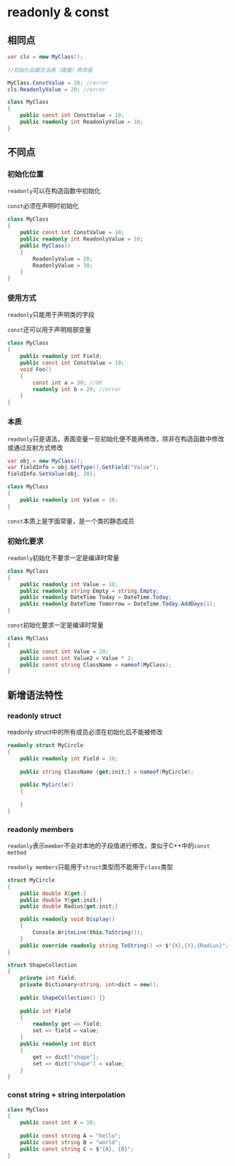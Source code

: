 # readonly & const

## 相同点

```csharp
var cls = new MyClass();
 
//初始化后都无法再（直接）修改值

MyClass.ConstValue = 20; //error
cls.ReadonlyValue = 20; //error

class MyClass
{
    public const int ConstValue = 10;
    public readonly int ReadonlyValue = 10;
}
```

## 不同点

### 初始化位置

`readonly`可以在构造函数中初始化

`const`必须在声明时初始化

```csharp
class MyClass
{
    public const int ConstValue = 10;
    public readonly int ReadonlyValue = 10;
    public MyClass()
    {
        ReadonlyValue = 20;
        ReadonlyValue = 30;
    }
}
```

### 使用方式

`readonly`只能用于声明类的字段

`const`还可以用于声明局部变量

```csharp
class MyClass
{
    public readonly int Field;
    public const int ConstValue = 10;
    void Foo()
    {
        const int a = 30; //OK
        readonly int b = 20; //error
    }
}
```

### 本质

`readonly`只是语法，表面变量一旦初始化便不能再修改，除非在构造函数中修改或通过反射方式修改

```csharp
var obj = new MyClass();
var fieldInfo = obj.GetType().GetField("Value");
fieldInfo.SetValue(obj, 20);

class MyClass
{
    public readonly int Value = 10;
}
```

`const`本质上是字面常量，是一个类的静态成员

### 初始化要求

`readonly`初始化不要求一定是编译时常量

```csharp
class MyClass
{
    public readonly int Value = 10;
    public readonly string Empty = string.Empty;
    public readonly DateTime Today = DateTime.Today;
    public readonly DateTime Tomorrow = DateTime.Today.AddDays(1);
}
```

`const`初始化要求一定是编译时常量

```csharp
class MyClass
{
    public const int Value = 20;
    public const int Value2 = Value * 2;
    public const string ClassName = nameof(MyClass);
}
```

## 新增语法特性

### readonly struct

readonly struct中的所有成员必须在初始化后不能被修改

```csharp
readonly struct MyCircle
{
    public readonly int Field = 10;
    
    public string ClassName {get;init;} = nameof(MyCircle);
    
    public MyCircle()
    {
        
    }
}
```

### readonly members

`readonly`表示`member`不会对本地的子段值进行修改，类似于C++中的`const method`

`readonly members`只能用于`struct`类型而不能用于`class`类型

```csharp
struct MyCircle
{
    public double X{get;}
    public double Y{get;init;}
    public double Radius{get;init;}

    public readonly void Display()
    {
        Console.WriteLine(this.ToString());
    }
    public override readonly string ToString() => $"{X},{Y},{Radius}";
}
```

```csharp
struct ShapeCollection
{
    private int field;
    private Dictionary<string, int>dict = new();
    
    public ShapeCollection() {}
    
    public int Field
    {
        readonly get => field;
        set => field = value;
    }
    public readonly int Dict
    {
        get => dict["shape"];
        set => dict["shape"] = value;
    }
}
```

### const string + string interpolation

```csharp
class MyClass
{
    public const int X = 10;
    
    public const string A = "hello";
    public const string B = "world";
    public const string C = $"{A}, {B}";
}
```

